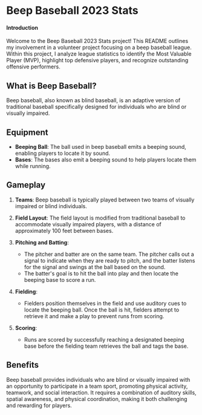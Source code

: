 # Beep Baseball 2023 Stats

#### Introduction

Welcome to the Beep Baseball 2023 Stats project! This README outlines my involvement in a volunteer project focusing on a beep baseball league. Within this project, I analyze league statistics to identify the Most Valuable Player (MVP), highlight top defensive players, and recognize outstanding offensive performers.

## What is Beep Baseball?

Beep baseball, also known as blind baseball, is an adaptive version of traditional baseball specifically designed for individuals who are blind or visually impaired.

## Equipment

- **Beeping Ball**: The ball used in beep baseball emits a beeping sound, enabling players to locate it by sound.
- **Bases**: The bases also emit a beeping sound to help players locate them while running.

## Gameplay

1. **Teams**: Beep baseball is typically played between two teams of visually impaired or blind individuals.
   
2. **Field Layout**: The field layout is modified from traditional baseball to accommodate visually impaired players, with a distance of approximately 100 feet between bases.

3. **Pitching and Batting**: 
   - The pitcher and batter are on the same team. The pitcher calls out a signal to indicate when they are ready to pitch, and the batter listens for the signal and swings at the ball based on the sound.
   - The batter's goal is to hit the ball into play and then locate the beeping base to score a run.

4. **Fielding**: 
   - Fielders position themselves in the field and use auditory cues to locate the beeping ball. Once the ball is hit, fielders attempt to retrieve it and make a play to prevent runs from scoring.

5. **Scoring**: 
   - Runs are scored by successfully reaching a designated beeping base before the fielding team retrieves the ball and tags the base.

## Benefits

Beep baseball provides individuals who are blind or visually impaired with an opportunity to participate in a team sport, promoting physical activity, teamwork, and social interaction. It requires a combination of auditory skills, spatial awareness, and physical coordination, making it both challenging and rewarding for players.
